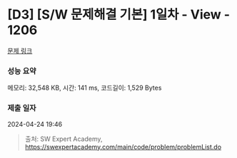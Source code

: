 # [D3] [S/W 문제해결 기본] 1일차 - View - 1206 

[문제 링크](https://swexpertacademy.com/main/code/problem/problemDetail.do?contestProbId=AV134DPqAA8CFAYh) 

### 성능 요약

메모리: 32,548 KB, 시간: 141 ms, 코드길이: 1,529 Bytes

### 제출 일자

2024-04-24 19:46



> 출처: SW Expert Academy, https://swexpertacademy.com/main/code/problem/problemList.do